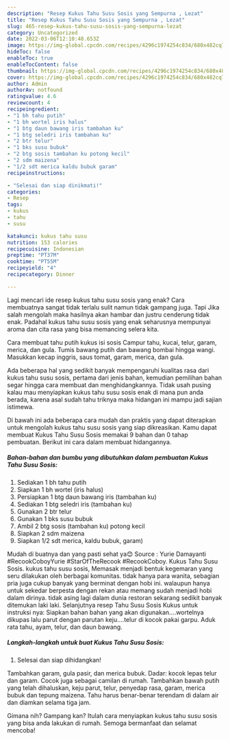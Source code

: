 ```yaml
---
description: "Resep Kukus Tahu Susu Sosis yang Sempurna , Lezat"
title: "Resep Kukus Tahu Susu Sosis yang Sempurna , Lezat"
slug: 465-resep-kukus-tahu-susu-sosis-yang-sempurna-lezat
category: Uncategorized
date: 2022-03-06T12:10:48.653Z
image: https://img-global.cpcdn.com/recipes/4296c1974254c834/680x482cq70/kukus-tahu-susu-sosis-foto-resep-utama.jpg
hideToc: false
enableToc: true
enableTocContent: false
thumbnail: https://img-global.cpcdn.com/recipes/4296c1974254c834/680x482cq70/kukus-tahu-susu-sosis-foto-resep-utama.jpg
cover: https://img-global.cpcdn.com/recipes/4296c1974254c834/680x482cq70/kukus-tahu-susu-sosis-foto-resep-utama.jpg
author: Admin
authorAv: notfound
ratingvalue: 4.6
reviewcount: 4
recipeingredient:
- "1 bh tahu putih"
- "1 bh wortel iris halus"
- "1 btg daun bawang iris tambahan ku"
- "1 btg seledri iris tambahan ku"
- "2 btr telur"
- "1 bks susu bubuk"
- "2 btg sosis tambahan ku potong kecil"
- "2 sdm maizena"
- "1/2 sdt merica kaldu bubuk garam"
recipeinstructions:

- "Selesai dan siap dinikmati!"
categories:
- Resep
tags:
- kukus
- tahu
- susu

katakunci: kukus tahu susu 
nutrition: 153 calories
recipecuisine: Indonesian
preptime: "PT37M"
cooktime: "PT55M"
recipeyield: "4"
recipecategory: Dinner

---
```



Lagi mencari ide resep kukus tahu susu sosis yang enak? Cara membuatnya sangat tidak terlalu sulit namun tidak gampang juga. Tapi Jika salah mengolah maka hasilnya akan hambar dan justru cenderung tidak enak. Padahal kukus tahu susu sosis yang enak seharusnya mempunyai aroma dan cita rasa yang bisa memancing selera kita.


Cara membuat tahu putih kukus isi sosis Campur tahu, kucai, telur, garam, merica, dan gula. Tumis bawang putih dan bawang bombai hingga wangi. Masukkan kecap inggris, saus tomat, garam, merica, dan gula.

Ada beberapa hal yang sedikit banyak mempengaruhi kualitas rasa dari kukus tahu susu sosis, pertama dari jenis bahan, kemudian pemilihan bahan segar hingga cara membuat dan menghidangkannya. Tidak usah pusing kalau mau menyiapkan kukus tahu susu sosis enak di mana pun anda berada, karena asal sudah tahu triknya maka hidangan ini mampu jadi sajian istimewa.


Di bawah ini ada beberapa cara mudah dan praktis yang dapat diterapkan untuk mengolah kukus tahu susu sosis yang siap dikreasikan. Kamu dapat membuat Kukus Tahu Susu Sosis memakai 9 bahan dan 0 tahap pembuatan. Berikut ini cara dalam membuat hidangannya.

<!--inarticleads1-->

##### Bahan-bahan dan bumbu yang dibutuhkan dalam pembuatan Kukus Tahu Susu Sosis:

1. Sediakan 1 bh tahu putih
1. Siapkan 1 bh wortel (iris halus)
1. Persiapkan 1 btg daun bawang iris (tambahan ku)
1. Sediakan 1 btg seledri iris (tambahan ku)
1. Gunakan 2 btr telur
1. Gunakan 1 bks susu bubuk
1. Ambil 2 btg sosis (tambahan ku) potong kecil
1. Siapkan 2 sdm maizena
1. Siapkan 1/2 sdt merica, kaldu bubuk, garam)


Mudah di buatnya dan yang pasti sehat ya😊 Source : Yurie Damayanti #RecookCoboyYurie #StarOfTheRecook #RecookCoboy. Kukus Tahu Susu Sosis. kukus tahu susu sosis, Memasak menjadi bentuk kegemaran yang seru dilakukan oleh berbagai komunitas. tidak hanya para wanita, sebagian pria juga cukup banyak yang berminat dengan hobi ini. walaupun hanya untuk sekedar berpesta dengan rekan atau memang sudah menjadi hobi dalam dirinya. tidak asing lagi dalam dunia restoran sekarang sedikit banyak ditemukan laki laki. Selanjutnya resep Tahu Susu Sosis Kukus untuk instruksi nya: Siapkan bahan bahan yang akan digunakan….wortelnya dikupas lalu parut dengan parutan keju….telur di kocok pakai garpu. Aduk rata tahu, ayam, telur, dan daun bawang. 

<!--inarticleads2-->

##### Langkah-langkah untuk buat Kukus Tahu Susu Sosis:


1. Selesai dan siap dihidangkan!

Tambahkan garam, gula pasir, dan merica bubuk. Dadar: kocok lepas telur dan garam. Cocok juga sebagai camilan di rumah. Tambahkan bawah putih yang telah dihaluskan, keju parut, telur, penyedap rasa, garam, merica bubuk dan tepung maizena. Tahu harus benar-benar terendam di dalam air dan diamkan selama tiga jam. 

Gimana nih? Gampang kan? Itulah cara menyiapkan kukus tahu susu sosis yang bisa anda lakukan di rumah. Semoga bermanfaat dan selamat mencoba!
